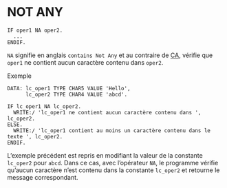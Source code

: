# NOT ANY

```abap
IF oper1 NA oper2.
  ...
ENDIF.
```

`NA` signifie en anglais `contains Not Any` et au contraire de [CA](./08_INSTRUCTION_CA.md), vérifie que `oper1` ne contient aucun caractère contenu dans `oper2`.

Exemple

```abap
DATA: lc_oper1 TYPE CHAR5 VALUE 'Hello',
      lc_oper2 TYPE CHAR4 VALUE 'abcd'.

IF lc_oper1 NA lc_oper2.
  WRITE:/ 'lc_oper1 ne contient aucun caractère contenu dans ', lc_oper2.
ELSE.
  WRITE:/ 'lc_oper1 contient au moins un caractère contenu dans le texte ', lc_oper2.
ENDIF.
```

L’exemple précédent est repris en modifiant la valeur de la constante `lc_oper2` pour `abcd`. Dans ce cas, avec l’opérateur `NA`, le programme vérifie qu’aucun caractère n’est contenu dans la constante `lc_oper2` et retourne le message correspondant.